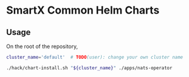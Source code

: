 # SmartX Common Helm Charts

## Usage

On the root of the repository,

```bash
cluster_name='default'  # TODO(user): change your own cluster name

./hack/chart-install.sh "${cluster_name}" ./apps/nats-operator
```
